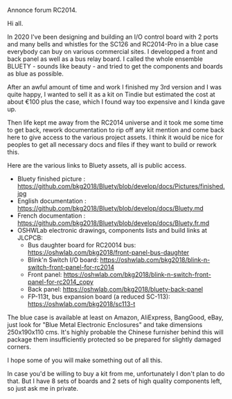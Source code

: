 Annonce forum RC2014.

Hi all.

In 2020 I've been designing and building an I/O control board with 2 ports and many bells and whistles for the SC126 and RC2014-Pro in a blue case everybody can buy on various commercial sites. I developped a front and back panel as well as a bus relay board. I called the whole ensemble BLUETY - sounds like beauty - and tried to get the components and boards as blue as possible.

After an awful amount of time and work I finished my 3rd version and I was quite happy, I wanted to sell it as a kit on Tindie but estimated the cost at about €100 plus the case, which I found way too expensive and I kinda gave up.

Then life kept me away from the RC2014 universe and it took me some time to get back, rework documentation to rip off any kit mention and come back here to give access to the various project assets. I think it would be nice for peoples to get all necessary docs and files if they want to build or rework this.

Here are the various links to Bluety assets, all is public access.

- Bluety finished picture : https://github.com/bkg2018/Bluety/blob/develop/docs/Pictures/finished.jpg
- English documentation : https://github.com/bkg2018/Bluety/blob/develop/docs/Bluety.md
- French documentation : https://github.com/bkg2018/Bluety/blob/develop/docs/Bluety.fr.md
- OSHWLab electronic drawings, components lists and build links at JLCPCB:
  - Bus daughter board for RC20014 bus: https://oshwlab.com/bkg2018/front-panel-bus-daughter
  - Blink'n Switch I/O board: https://oshwlab.com/bkg2018/blink-n-switch-front-panel-for-rc2014
  - Front panel: https://oshwlab.com/bkg2018/blink-n-switch-front-panel-for-rc2014_copy
  - Back panel: https://oshwlab.com/bkg2018/bluety-back-panel
  - FP-113t, bus expansion board (a reduced SC-113): https://oshwlab.com/bkg2018/sc113-t

The blue case is available at least on Amazon, AliExpress, BangGood, eBay, just look for "Blue Metal Electronic Enclosures" and take dimensions 250x190x110 cms. It's highly probable the Chinese furnisher behind this will package them insufficiently protected so be prepared for slightly damaged corners.

I hope some of you will make something out of all this.

In case you'd be willing to buy a kit from me, unfortunately I don't plan to do that. But I have 8 sets of boards and 2 sets of high quality components left, so just ask me in private.